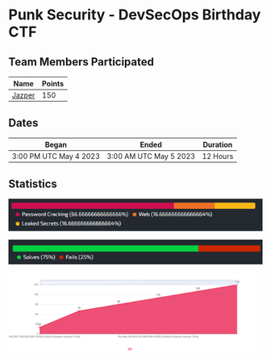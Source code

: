 # Punk Security - DevSecOps Birthday CTF

## Team Members Participated

| Name                                            | Points  |
|-------------------------------------------------|---------|
| [Jazper](https://github.com/j4asper)            | 150     |

## Dates

| Began                      | Ended                   | Duration  |
|----------------------------|-------------------------|-----------|
| 3:00 PM UTC May 4 2023     | 3:00 AM UTC May 5 2023  | 12 Hours  |

## Statistics

![Category Breakdown](./.images/Category%20Breakdown.png)

![Solve Percentages](./.images/Solve%20Percentages.png)

![Score over Time](./.images/Score%20over%20Time.png)
